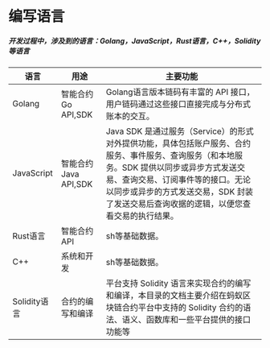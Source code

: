 # 编写语言

##### 开发过程中，涉及到的语言：Golang，JavaScript，Rust语言，C++，Solidity等语言
| 语言                  | 用途       | 主要功能                   | 
| -------------------- | -------- | -------------------- | 
| Golang                  | 智能合约Go API,SDK    | Golang语言版本链码有丰富的 API 接口，用户链码通过这些接口直接完成与分布式账本的交互。                  | 
| JavaScript                  | 智能合约Java API,SDK   | Java SDK 是通过服务（Service）的形式对外提供功能，具体包括账户服务、合约服务、事件服务、查询服务（和本地服务。SDK 提供以同步或异步方式发送交易、查询交易、订阅事件等的接口。无论以同步或异步的方式发送交易，SDK 封装了发送交易后查询收据的逻辑，以便您查看交易的执行结果。                  | 
| Rust语言                  | 智能合约 API     | sh等基础数据。                  | 
| C++                  | 系统和开发     | sh等基础数据。                  | 
| Solidity语言                  | 合约的编写和编译     | 平台支持 Solidity 语言来实现合约的编写和编译，本目录的文档主要介绍在蚂蚁区块链合约平台中支持的 Solidity 合约的语法、语义、函数库和一些平台提供的接口功能等                  | 